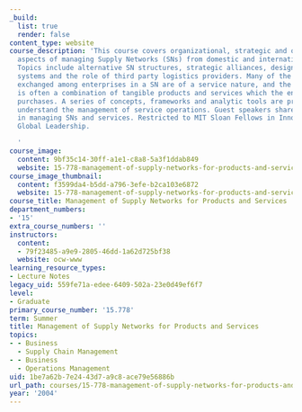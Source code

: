 ```yaml
---
_build:
  list: true
  render: false
content_type: website
course_description: 'This course covers organizational, strategic and operational
  aspects of managing Supply Networks (SNs) from domestic and international perspectives.
  Topics include alternative SN structures, strategic alliances, design of delivery
  systems and the role of third party logistics providers. Many of the activities
  exchanged among enterprises in a SN are of a service nature, and the final output
  is often a combination of tangible products and services which the end-customer
  purchases. A series of concepts, frameworks and analytic tools are provided to better
  understand the management of service operations. Guest speakers share their experiences
  in managing SNs and services. Restricted to MIT Sloan Fellows in Innovation and
  Global Leadership.

  '
course_image:
  content: 9bf35c14-30ff-a1e1-c8a8-5a3f1ddab849
  website: 15-778-management-of-supply-networks-for-products-and-services-summer-2004
course_image_thumbnail:
  content: f3599da4-b5dd-a796-3efe-b2ca103e6872
  website: 15-778-management-of-supply-networks-for-products-and-services-summer-2004
course_title: Management of Supply Networks for Products and Services
department_numbers:
- '15'
extra_course_numbers: ''
instructors:
  content:
  - 79f23485-a9e9-2805-46dd-1a62d725bf38
  website: ocw-www
learning_resource_types:
- Lecture Notes
legacy_uid: 559fe71a-edee-6409-502a-23e0d49ef6f7
level:
- Graduate
primary_course_number: '15.778'
term: Summer
title: Management of Supply Networks for Products and Services
topics:
- - Business
  - Supply Chain Management
- - Business
  - Operations Management
uid: 1be7a62b-7e24-43d7-a9c8-ace79e56886b
url_path: courses/15-778-management-of-supply-networks-for-products-and-services-summer-2004
year: '2004'
---
```

